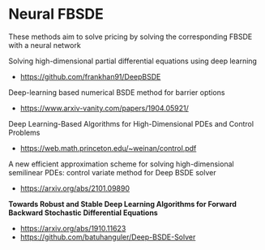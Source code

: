# Neural FBSDE

These methods aim to solve pricing by solving the corresponding FBSDE with a neural network

Solving high-dimensional partial differential equations using deep learning
+ https://github.com/frankhan91/DeepBSDE

Deep-learning based numerical BSDE method for barrier options
+ https://www.arxiv-vanity.com/papers/1904.05921/

Deep Learning-Based Algorithms for High-Dimensional PDEs and Control Problems
+ https://web.math.princeton.edu/~weinan/control.pdf

A new efficient approximation scheme for solving high-dimensional semilinear PDEs: control variate method for Deep BSDE solver
+ https://arxiv.org/abs/2101.09890

**Towards Robust and Stable Deep Learning Algorithms for Forward Backward Stochastic Differential Equations**
+ https://arxiv.org/abs/1910.11623
+ https://github.com/batuhanguler/Deep-BSDE-Solver